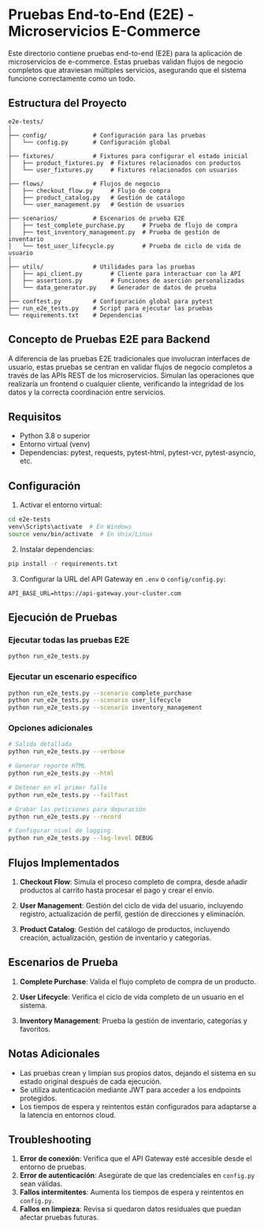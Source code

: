 # Pruebas End-to-End (E2E) - Microservicios E-Commerce

Este directorio contiene pruebas end-to-end (E2E) para la aplicación de microservicios de e-commerce. Estas pruebas validan flujos de negocio completos que atraviesan múltiples servicios, asegurando que el sistema funcione correctamente como un todo.

## Estructura del Proyecto

```
e2e-tests/
│
├── config/             # Configuración para las pruebas
│   └── config.py       # Configuración global
│
├── fixtures/           # Fixtures para configurar el estado inicial
│   ├── product_fixtures.py  # Fixtures relacionados con productos
│   └── user_fixtures.py     # Fixtures relacionados con usuarios
│
├── flows/              # Flujos de negocio
│   ├── checkout_flow.py     # Flujo de compra
│   ├── product_catalog.py   # Gestión de catálogo
│   └── user_management.py   # Gestión de usuarios
│
├── scenarios/          # Escenarios de prueba E2E
│   ├── test_complete_purchase.py     # Prueba de flujo de compra
│   ├── test_inventory_management.py  # Prueba de gestión de inventario
│   └── test_user_lifecycle.py        # Prueba de ciclo de vida de usuario
│
├── utils/              # Utilidades para las pruebas
│   ├── api_client.py        # Cliente para interactuar con la API
│   ├── assertions.py        # Funciones de aserción personalizadas
│   └── data_generator.py    # Generador de datos de prueba
│
├── conftest.py         # Configuración global para pytest
├── run_e2e_tests.py    # Script para ejecutar las pruebas
└── requirements.txt    # Dependencias
```

## Concepto de Pruebas E2E para Backend

A diferencia de las pruebas E2E tradicionales que involucran interfaces de usuario, estas pruebas se centran en validar flujos de negocio completos a través de las APIs REST de los microservicios. Simulan las operaciones que realizaría un frontend o cualquier cliente, verificando la integridad de los datos y la correcta coordinación entre servicios.

## Requisitos

- Python 3.8 o superior
- Entorno virtual (venv)
- Dependencias: pytest, requests, pytest-html, pytest-vcr, pytest-asyncio, etc.

## Configuración

1. Activar el entorno virtual:

```bash
cd e2e-tests
venv\Scripts\activate  # En Windows
source venv/bin/activate  # En Unix/Linux
```

2. Instalar dependencias:

```bash
pip install -r requirements.txt
```

3. Configurar la URL del API Gateway en `.env` o `config/config.py`:

```
API_BASE_URL=https://api-gateway.your-cluster.com
```

## Ejecución de Pruebas

### Ejecutar todas las pruebas E2E

```bash
python run_e2e_tests.py
```

### Ejecutar un escenario específico

```bash
python run_e2e_tests.py --scenario complete_purchase
python run_e2e_tests.py --scenario user_lifecycle
python run_e2e_tests.py --scenario inventory_management
```

### Opciones adicionales

```bash
# Salida detallada
python run_e2e_tests.py --verbose

# Generar reporte HTML
python run_e2e_tests.py --html

# Detener en el primer fallo
python run_e2e_tests.py --failfast

# Grabar las peticiones para depuración
python run_e2e_tests.py --record

# Configurar nivel de logging
python run_e2e_tests.py --log-level DEBUG
```

## Flujos Implementados

1. **Checkout Flow**: Simula el proceso completo de compra, desde añadir productos al carrito hasta procesar el pago y crear el envío.

2. **User Management**: Gestión del ciclo de vida del usuario, incluyendo registro, actualización de perfil, gestión de direcciones y eliminación.

3. **Product Catalog**: Gestión del catálogo de productos, incluyendo creación, actualización, gestión de inventario y categorías.

## Escenarios de Prueba

1. **Complete Purchase**: Valida el flujo completo de compra de un producto.

2. **User Lifecycle**: Verifica el ciclo de vida completo de un usuario en el sistema.

3. **Inventory Management**: Prueba la gestión de inventario, categorías y favoritos.

## Notas Adicionales

- Las pruebas crean y limpian sus propios datos, dejando el sistema en su estado original después de cada ejecución.
- Se utiliza autenticación mediante JWT para acceder a los endpoints protegidos.
- Los tiempos de espera y reintentos están configurados para adaptarse a la latencia en entornos cloud.

## Troubleshooting

1. **Error de conexión**: Verifica que el API Gateway esté accesible desde el entorno de pruebas.
2. **Error de autenticación**: Asegúrate de que las credenciales en `config.py` sean válidas.
3. **Fallos intermitentes**: Aumenta los tiempos de espera y reintentos en `config.py`.
4. **Fallos en limpieza**: Revisa si quedaron datos residuales que puedan afectar pruebas futuras.
